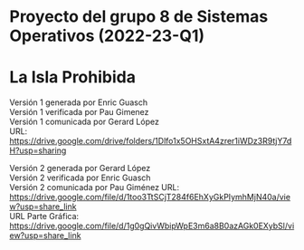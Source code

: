# Proyecto del grupo 8 de Sistemas Operativos (2022-23-Q1)  
# La Isla Prohibida  

Versión 1 generada por Enric Guasch  
Versión 1 verificada por Pau Gimenez  
Versión 1 comunicada por Gerard López  
URL: https://drive.google.com/drive/folders/1Dlfo1x5OHSxtA4zrer1iWDz3R9tjY7dH?usp=sharing  


Versión 2 generada por Gerard López  
Versión 2 verificada por Enric Guasch  
Versión 2 comunicada por Pau Giménez
URL: https://drive.google.com/file/d/1too3TtSCjT284f6EhXyGkPIymhMjN40a/view?usp=share_link  
URL Parte Gráfica: https://drive.google.com/file/d/1g0gQivWbipWpE3m6a8B0azAGk0EXybSl/view?usp=share_link

